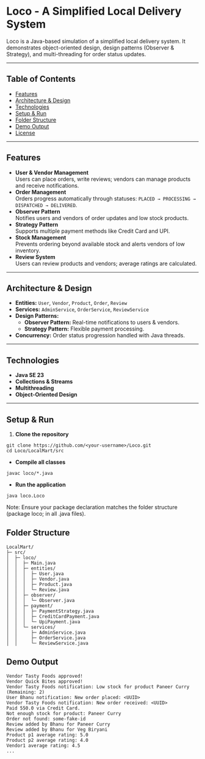 # Loco - A Simplified Local Delivery System

Loco is a Java-based simulation of a simplified local delivery system. It demonstrates object-oriented design, design patterns (Observer & Strategy), and multi-threading for order status updates.

---

## **Table of Contents**
- [Features](#features)
- [Architecture & Design](#architecture--design)
- [Technologies](#technologies)
- [Setup & Run](#setup--run)
- [Folder Structure](#folder-structure)
- [Demo Output](#demo-output)
- [License](#license)

---

## **Features**
- **User & Vendor Management**  
  Users can place orders, write reviews; vendors can manage products and receive notifications.
- **Order Management**  
  Orders progress automatically through statuses: `PLACED → PROCESSING → DISPATCHED → DELIVERED`.
- **Observer Pattern**  
  Notifies users and vendors of order updates and low stock products.
- **Strategy Pattern**  
  Supports multiple payment methods like Credit Card and UPI.
- **Stock Management**  
  Prevents ordering beyond available stock and alerts vendors of low inventory.
- **Review System**  
  Users can review products and vendors; average ratings are calculated.

---

## **Architecture & Design**
- **Entities:** `User`, `Vendor`, `Product`, `Order`, `Review`  
- **Services:** `AdminService`, `OrderService`, `ReviewService`  
- **Design Patterns:**  
  - **Observer Pattern:** Real-time notifications to users & vendors.  
  - **Strategy Pattern:** Flexible payment processing.  
- **Concurrency:** Order status progression handled with Java threads.  

---

## **Technologies**
- **Java SE 23**
- **Collections & Streams**
- **Multithreading**
- **Object-Oriented Design**

---

## **Setup & Run**
1. **Clone the repository**

```
git clone https://github.com/<your-username>/Loco.git
cd Loco/LocalMart/src
```


- **Compile all classes**

```
javac loco/*.java
```

- **Run the application**

```
java loco.Loco
```
Note: Ensure your package declaration matches the folder structure (package loco; in all .java files).

## Folder Structure

```
LocalMart/
├─ src/
│  ├─ loco/
│  │  ├─ Main.java
│  │  ├─ entities/
│  │  │  ├─ User.java
│  │  │  ├─ Vendor.java
│  │  │  ├─ Product.java
│  │  │  └─ Review.java
│  │  ├─ observer/
│  │  │  └─ Observer.java
│  │  ├─ payment/
│  │  │  ├─ PaymentStrategy.java
│  │  │  ├─ CreditCardPayment.java
│  │  │  └─ UpiPayment.java
│  │  └─ services/
│  │     ├─ AdminService.java
│  │     ├─ OrderService.java
│  │     └─ ReviewService.java

```

## Demo Output

```
Vendor Tasty Foods approved!
Vendor Quick Bites approved!
Vendor Tasty Foods notification: Low stock for product Paneer Curry (Remaining: 2)
User Bhanu notification: New order placed: <UUID>
Vendor Tasty Foods notification: New order received: <UUID>
Paid 550.0 via Credit Card.
Not enough stock for product: Paneer Curry
Order not found: some-fake-id
Review added by Bhanu for Paneer Curry
Review added by Bhanu for Veg Biryani
Product p1 average rating: 5.0
Product p2 average rating: 4.0
Vendor1 average rating: 4.5
...

```